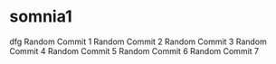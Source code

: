 # somnia1
dfg
Random Commit 1
Random Commit 2
Random Commit 3
Random Commit 4
Random Commit 5
Random Commit 6
Random Commit 7
